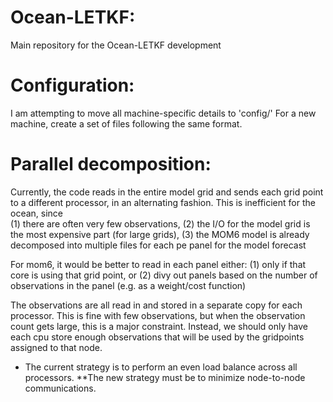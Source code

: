 # Ocean-LETKF:  
Main repository for the Ocean-LETKF development

# Configuration:  
I am attempting to move all machine-specific details to 'config/'
For a new machine, create a set of files following the same format.

# Parallel decomposition:  
Currently, the code reads in the entire model grid and sends each grid point to a different processor, in an alternating fashion.
This is inefficient for the ocean, since   
(1) there are often very few observations,
(2) the I/O for the model grid is the most expensive part (for large grids),
(3) the MOM6 model is already decomposed into multiple files for each pe panel for the model forecast

For mom6, it would be better to read in each panel either:
(1) only if that core is using that grid point, or
(2) divy out panels based on the number of observations in the panel (e.g. as a weight/cost function)

The observations are all read in and stored in a separate copy for each processor. This is fine with
few observations, but when the observation count gets large, this is a major constraint.
Instead, we should only have each cpu store enough observations that will be used by the gridpoints
assigned to that node.

* The current strategy is to perform an even load balance across all processors.
**The new strategy must be to minimize node-to-node communications.
